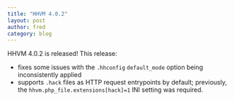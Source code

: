 ```yaml
---
title: "HHVM 4.0.2"
layout: post
author: fred
category: blog
---
```


HHVM 4.0.2 is released! This release:
- fixes some issues with the `.hhconfig` `default_mode` option being
  inconsistently applied
- supports `.hack` files as HTTP request entrypoints by default; previously,
  the `hhvm.php_file.extensions[hack]=1` INI setting was required.
